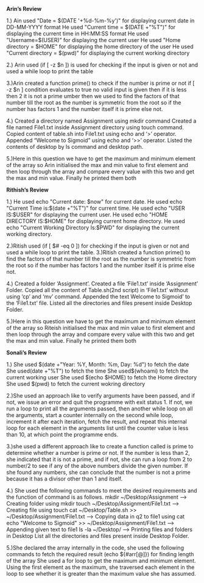**Arin’s Review**

1.)
Ain used "Date = $(DATE '+%d-%m-%y')" for displaying current date in DD-MM-YYYY format
He used "Current time = $(DATE +"%T")" for displaying the current time in HH:MM:SS format
He used ”Username=$(USER)” for displaying the current user
He used "Home directory = $HOME" for displaying the home directory of the user
He used "Current directory = $(pwd)" for displaying the current working directory

2.) Arin used (if [ -z $n ]) is used for checking if the input is given or not  and used a while loop to print the table

3.)Arin created a function prime() to check if the number is prime or not if [ -z $n ] condition evaluates to true no valid input is given then if it is less then 2 it is not a prime umber then we used to find the factors of that number till the root as the number is symmetric from the root so if the number has factors 1 and the number itself it is prime else not.

4.) 
Created a directory named Assignment using mkdir command
Created a file named File1.txt inside Assignment directory using touch command.
Copied content of table.sh into File1.txt using echo and ‘>’ operator.
Appended “Welcome to Sigmoid” using echo and ‘>>’ operator. Listed the contents of desktop by ls command and desktop path.

5.)Here in this question we have to get the maximum and minimum element of the array so Arin initialised the max and min value to first element and then loop  through the array and compare every value with this two and get the max and min value. Finally he printed them both


**Rithish’s Review**

1.)
He used echo "Current date: $now" for current date.
He used echo "Current Time is:$(date +"%T")" for current time. 
He used echo "USER IS:$USER" for displaying the current user.
He used echo "HOME DIRECTORY IS:$HOME" for displaying current home directory.
He used echo "Current Working Directory Is:$PWD" for displaying the current working directory.

2.)Ritish used  (if [ $# -eq 0 ]) for checking if the input is given or not  and used a while loop to print the table.
3.)Ritish created a function prime() to find the factors of that number till the root as the number is symmetric from the root so if the number has factors 1 and the number itself it is prime else not.

4.)
Created a folder ‘Assignment’.
Created a file ‘File1.txt’ inside ‘Assignment’ Folder.
Copied all the content of Table.sh(2nd script) in ‘File1.txt’ without using ‘cp’ and ‘mv’ command.
Appended the text Welcome to Sigmoid’ to the ‘File1.txt’ file.
Listed all the directories and files present inside Desktop Folder.

5.)Here in this question we have to get the maximum and minimum element of the array so Riteish initialised the max and min value to first element and then loop  through the array and compare every value with this two and get the max and min value. Finally he printed them both

**Sonali’s Review**

1.)
She used $(date +"Year: %Y, Month: %m, Day: %d")  to fetch the date
She used(date +"%T") to fetch the time
She used$(whoami) to fetch the current working user
She used $(echo $HOME)  to fetch the Home directory
She used $(pwd) to fetch the current wokring directory

2.)She used an approach like to verify arguments have been passed, and if not, we issue an error and quit the programme with exit status 1. If not, we run a loop to print all the arguments passed, then another while loop on all the arguments, start a counter internally on the second while loop, increment it after each iteration, fetch the result, and repeat this internal loop for each element in the arguments list until the counter value is less than 10, at which point the programme ends.

3.)she used a different approach like to create a function called is prime to determine whether a number is prime or not. If the number is less than 2, she indicated that it is not a prime, and if not, she can run a loop from 2 to number/2 to see if any of the above numbers divide the given number. If she found any numbers, she can conclude that the number is not a prime because it has a divisor other than 1 and itself.

4.)
She  used the following commands to meet the desired requirements and the function of command is as follows.
mkdir ~/Desktop/Assignment --> Creating folder using mkdir
touch ~/Desktop/Assignment/File1.txt --> Creating file using touch
cat ~/Desktop/Table.sh >> ~/Desktop/Assignment/File1.txt --> Copying data in q2 to file1 using cat
echo "Welcome to Sigmoid" >> ~/Desktop/Assignment/File1.txt --> Appending given text to file1
ls -la ~/Desktop/ --> Printing files and folders in Desktop
List all the directories and files present inside Desktop Folder.

5.)She declared the array internally in the code, she used the following commands to fetch the required result (echo ${#arr[@]}) for finding length of the array
She used a for loop to get the maximum and minimum element. Using the first element as the maximum, she traversed each element in the loop to see whether it is greater than the maximum value she has assumed.










